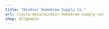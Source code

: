 ```yaml
---
title: "Windsor Homebrew Supply Co."
url: /costa-mesa/windsor-homebrew-supply-co/
shop: Allgemein
---
```


